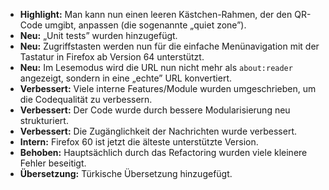 * **Highlight:** Man kann nun einen leeren Kästchen-Rahmen, der den QR-Code umgibt, anpassen (die sogenannte „quiet zone”).
* **Neu:** „Unit tests” wurden hinzugefügt.
* **Neu:** Zugriffstasten werden nun für die einfache Menünavigation mit der Tastatur in Firefox ab Version 64 unterstützt.
* **Neu:** Im Lesemodus wird die URL nun nicht mehr als `about:reader` angezeigt, sondern in eine „echte” URL konvertiert.
* **Verbessert:** Viele interne Features/Module wurden umgeschrieben, um die Codequalität zu verbessern.
* **Verbessert:** Der Code wurde durch bessere Modularisierung neu strukturiert.
* **Verbessert:** Die Zugänglichkeit der Nachrichten wurde verbessert.
* **Intern:** Firefox 60 ist jetzt die älteste unterstützte Version.
* **Behoben:** Hauptsächlich durch das Refactoring wurden viele kleinere Fehler beseitigt.
* **Übersetzung:** Türkische Übersetzung hinzugefügt.
